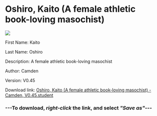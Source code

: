 # Oshiro, Kaito (A female athletic book-loving masochist)

<img src = "https://raw.githubusercontent.com/Arbiter1223/Daigaku-Gurashi-Custom-Students/master/Students/Files/Oshiro%2C%20Kaito%20(A%20female%20athletic%20book-loving%20masochist).png">

First Name: Kaito

Last Name: Oshiro

Description: A female athletic book-loving masochist

Author: Camden

Version: V0.45

Download link: <a href="https://raw.githubusercontent.com/Arbiter1223/Daigaku-Gurashi-Custom-Students/master/Students/Files/Oshiro%2C%20Kaito%20(A%20female%20athletic%20book-loving%20masochist)%20-%20Camden%2C%20V0.45.student">Oshiro, Kaito (A female athletic book-loving masochist) - Camden, V0.45.student</a>

### ---**To download, _right-click_ the link, and select _"Save as"_**---
